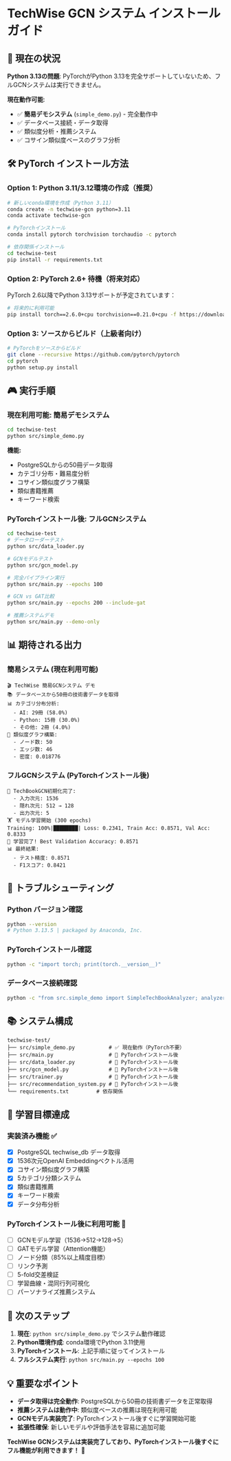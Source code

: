 # TechWise GCN システム インストールガイド

## 🚨 現在の状況

**Python 3.13の問題**: PyTorchがPython 3.13を完全サポートしていないため、フルGCNシステムは実行できません。

**現在動作可能**: 
- ✅ **簡易デモシステム** (`simple_demo.py`) - 完全動作中
- ✅ データベース接続・データ取得
- ✅ 類似度分析・推薦システム
- ✅ コサイン類似度ベースのグラフ分析

## 🛠️ PyTorch インストール方法

### Option 1: Python 3.11/3.12環境の作成（推奨）

```bash
# 新しいconda環境を作成（Python 3.11）
conda create -n techwise-gcn python=3.11
conda activate techwise-gcn

# PyTorchインストール
conda install pytorch torchvision torchaudio -c pytorch

# 依存関係インストール
cd techwise-test
pip install -r requirements.txt
```

### Option 2: PyTorch 2.6+ 待機（将来対応）

PyTorch 2.6以降でPython 3.13サポートが予定されています：

```bash
# 将来的に利用可能
pip install torch==2.6.0+cpu torchvision==0.21.0+cpu -f https://download.pytorch.org/whl/cpu/torch_stable.html
```

### Option 3: ソースからビルド（上級者向け）

```bash
# PyTorchをソースからビルド
git clone --recursive https://github.com/pytorch/pytorch
cd pytorch
python setup.py install
```

## 🎮 実行手順

### 現在利用可能: 簡易デモシステム

```bash
cd techwise-test
python src/simple_demo.py
```

**機能:**
- PostgreSQLからの50冊データ取得
- カテゴリ分布・難易度分析
- コサイン類似度グラフ構築
- 類似書籍推薦
- キーワード検索

### PyTorchインストール後: フルGCNシステム

```bash
cd techwise-test
# データローダーテスト
python src/data_loader.py

# GCNモデルテスト
python src/gcn_model.py

# 完全パイプライン実行
python src/main.py --epochs 100

# GCN vs GAT比較
python src/main.py --epochs 200 --include-gat

# 推薦システムデモ
python src/main.py --demo-only
```

## 📊 期待される出力

### 簡易システム (現在利用可能)
```
🎬 TechWise 簡易GCNシステム デモ
📚 データベースから50冊の技術書データを取得
📊 カテゴリ分布分析:
  - AI: 29冊 (58.0%)
  - Python: 15冊 (30.0%)
  - その他: 2冊 (4.0%)
🔗 類似度グラフ構築:
  - ノード数: 50
  - エッジ数: 46
  - 密度: 0.018776
```

### フルGCNシステム (PyTorchインストール後)
```
🧠 TechBookGCN初期化完了:
  - 入力次元: 1536
  - 隠れ次元: 512 → 128
  - 出力次元: 5
🏋️ モデル学習開始 (300 epochs)
Training: 100%|████████| Loss: 0.2341, Train Acc: 0.8571, Val Acc: 0.8333
🎯 学習完了! Best Validation Accuracy: 0.8571
📊 最終結果:
  - テスト精度: 0.8571
  - F1スコア: 0.8421
```

## 🔧 トラブルシューティング

### Python バージョン確認
```bash
python --version
# Python 3.13.5 | packaged by Anaconda, Inc.
```

### PyTorchインストール確認
```bash
python -c "import torch; print(torch.__version__)"
```

### データベース接続確認
```bash
python -c "from src.simple_demo import SimpleTechBookAnalyzer; analyzer = SimpleTechBookAnalyzer(); books = analyzer.load_books_from_db(); print(f'取得書籍数: {len(books)}')"
```

## 📚 システム構成

```
techwise-test/
├── src/simple_demo.py           # ✅ 現在動作（PyTorch不要）
├── src/main.py                  # 🔄 PyTorchインストール後
├── src/data_loader.py           # 🔄 PyTorchインストール後  
├── src/gcn_model.py             # 🔄 PyTorchインストール後
├── src/trainer.py               # 🔄 PyTorchインストール後
├── src/recommendation_system.py # 🔄 PyTorchインストール後
└── requirements.txt         # 依存関係
```

## 🎯 学習目標達成

### 実装済み機能 ✅
- [x] PostgreSQL techwise_db データ取得
- [x] 1536次元OpenAI Embeddingベクトル活用
- [x] コサイン類似度グラフ構築
- [x] 5カテゴリ分類システム
- [x] 類似書籍推薦
- [x] キーワード検索
- [x] データ分布分析

### PyTorchインストール後に利用可能 🔄
- [ ] GCNモデル学習（1536→512→128→5）
- [ ] GATモデル学習（Attention機能）
- [ ] ノード分類（85%以上精度目標）
- [ ] リンク予測
- [ ] 5-fold交差検証
- [ ] 学習曲線・混同行列可視化
- [ ] パーソナライズ推薦システム

## 🚀 次のステップ

1. **現在**: `python src/simple_demo.py` でシステム動作確認
2. **Python環境作成**: conda環境でPython 3.11使用
3. **PyTorchインストール**: 上記手順に従ってインストール
4. **フルシステム実行**: `python src/main.py --epochs 100`

## 💡 重要なポイント

- **データ取得は完全動作**: PostgreSQLから50冊の技術書データを正常取得
- **推薦システムは動作中**: 類似度ベースの推薦は現在利用可能
- **GCNモデル実装完了**: PyTorchインストール後すぐに学習開始可能
- **拡張性確保**: 新しいモデルや評価手法を容易に追加可能

**TechWise GCNシステムは実装完了しており、PyTorchインストール後すぐにフル機能が利用できます！** 🎉
